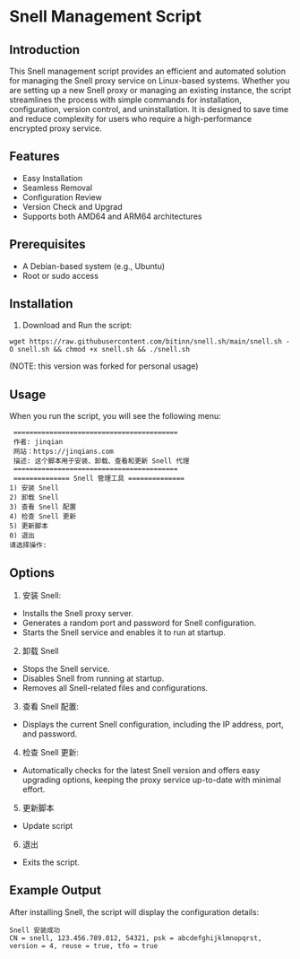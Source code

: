 # Snell Management Script

## Introduction
This Snell management script provides an efficient and automated solution for managing the Snell proxy service on Linux-based systems. Whether you are setting up a new Snell proxy or managing an existing instance, the script streamlines the process with simple commands for installation, configuration, version control, and uninstallation. It is designed to save time and reduce complexity for users who require a high-performance encrypted proxy service.


## Features
+ Easy Installation
+ Seamless Removal
+ Configuration Review
+ Version Check and Upgrad
+ Supports both AMD64 and ARM64 architectures

## Prerequisites
+ A Debian-based system (e.g., Ubuntu)
+ Root or sudo access

## Installation
1. Download and Run the script:
```shell
wget https://raw.githubusercontent.com/bitinn/snell.sh/main/snell.sh -O snell.sh && chmod +x snell.sh && ./snell.sh
```

(NOTE: this version was forked for personal usage)


## Usage
When you run the script, you will see the following menu:
```shell
 ========================================= 
 作者: jinqian 
 网站：https://jinqians.com 
 描述: 这个脚本用于安装、卸载、查看和更新 Snell 代理 
 ========================================= 
 ============== Snell 管理工具 ============== 
1) 安装 Snell
2) 卸载 Snell
3) 查看 Snell 配置
4) 检查 Snell 更新
5) 更新脚本
0) 退出
请选择操作:
```

## Options
1. 安装 Snell:
  + Installs the Snell proxy server.
  + Generates a random port and password for Snell configuration.
  + Starts the Snell service and enables it to run at startup.
2. 卸载 Snell
  + Stops the Snell service.
  + Disables Snell from running at startup.
  + Removes all Snell-related files and configurations.
3. 查看 Snell 配置:
  + Displays the current Snell configuration, including the IP address, port, and password.
4. 检查 Snell 更新:
  + Automatically checks for the latest Snell version and offers easy upgrading options, keeping the proxy service up-to-date with minimal effort.
5. 更新脚本
  + Update script 
6. 退出
  + Exits the script.

## Example Output
After installing Snell, the script will display the configuration details:
```shell
Snell 安装成功
CN = snell, 123.456.789.012, 54321, psk = abcdefghijklmnopqrst, version = 4, reuse = true, tfo = true
```

